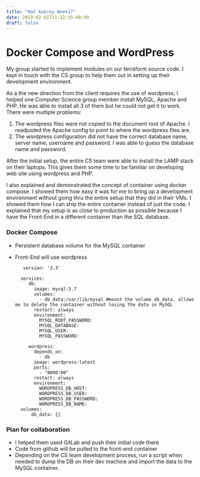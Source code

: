 ```yaml
---
title: "Hat Aubrey Week17"
date: 2019-02-01T21:22:55-08:00
draft: false
---
```


# Docker Compose and WordPress #

My group started to implement modules on our terraform source code. I kept in touch with the CS group to help them out in setting up their development environment.

As a the new direction from the client requires the use of wordpress, I helped one Computer Science group member install MySQL, Apache and PHP. He was able to install all 3 of them but he could not get it to work. There were multiple problems:

1. The wordpress files were not copied to the document root of Apache. I readjusted the Apache config to point to where the wordpress files are.
2. The wordpress configuration did not have the correct database name, server name, username and password. I was able to guess the database name and password.

After the initial setup, the entire CS team were able to install the LAMP stack on their laptops. This gives them some time to be familiar on developing web site using wordpress and PHP. 

I also explained and demonstrated the concept of container using docker compose. I showed them how easy it was for me to bring up a development environment without going thru the entire setup that they did in their VMs. I showed them how I can ship the entire container instead of just the code. I explained that my setup is as close to production as possible because I have the Front-End in a different container than the SQL database.

### Docker Compose ###

- Persistent database volume for the MySQL container
- Front-End will use wordpress


		 version: '3.3'
		
		services:
		   db:
		     image: mysql:5.7
		     volumes:
		       - db_data:/var/lib/mysql #mount the volume db_data. allows me to delete the container without losing the data in MySQL
		     restart: always
		     environment:
		       MYSQL_ROOT_PASSWORD: 
		       MYSQL_DATABASE: 
		       MYSQL_USER: 
		       MYSQL_PASSWORD: 
		
		   wordpress:
		     depends_on:
		       - db
		     image: wordpress:latest
		     ports:
		       - "8000:80"
		     restart: always
		     environment:
		       WORDPRESS_DB_HOST: 
		       WORDPRESS_DB_USER: 
		       WORDPRESS_DB_PASSWORD: 
		       WORDPRESS_DB_NAME: 
		volumes:
		    db_data: {}

### Plan for collaboration ###

- I helped them used GitLab and push their initial code there
- Code from github will be pulled to the front-end container
- Depending on the CS team development process, run a script when needed to dump the DB on their dev machine and import the data to the MySQL container. 



